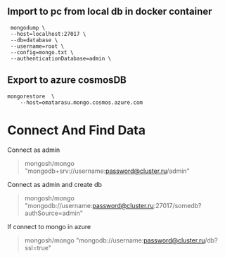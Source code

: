 Import to pc from local db in docker container
---
     mongodump \
     --host=localhost:27017 \
     --db=database \
     --username=root \
     --config=mongo.txt \
     --authenticationDatabase=admin \

Export to azure cosmosDB
---
    mongorestore  \
		--host=omatarasu.mongo.cosmos.azure.com

# Connect And Find Data
Connect as admin
> mongosh/mongo "mongodb+srv://username:password@cluster.ru/admin"

Connect as admin and create db
> mongosh/mongo "mongodb://username:password@cluster.ru:27017/somedb?authSource=admin"

If connect to mongo in azure
> mongosh/mongo "mongodb://username:password@cluster.ru/db?ssl=true"

